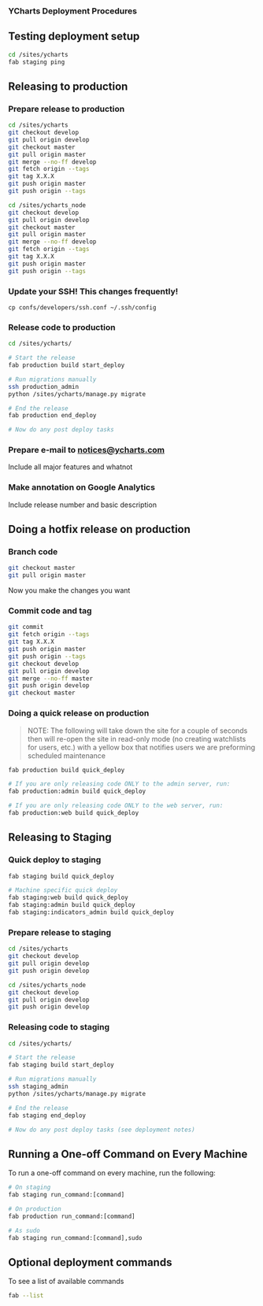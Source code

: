 ### YCharts Deployment Procedures

## Testing deployment setup
```bash
cd /sites/ycharts
fab staging ping
```

## Releasing to production

### Prepare release to production
```bash
cd /sites/ycharts
git checkout develop
git pull origin develop
git checkout master
git pull origin master
git merge --no-ff develop
git fetch origin --tags
git tag X.X.X
git push origin master
git push origin --tags

cd /sites/ycharts_node
git checkout develop
git pull origin develop
git checkout master
git pull origin master
git merge --no-ff develop
git fetch origin --tags
git tag X.X.X
git push origin master
git push origin --tags
```

### Update your SSH! This changes frequently!
    cp confs/developers/ssh.conf ~/.ssh/config

### Release code to production
```bash
cd /sites/ycharts/

# Start the release
fab production build start_deploy

# Run migrations manually
ssh production_admin
python /sites/ycharts/manage.py migrate

# End the release
fab production end_deploy

# Now do any post deploy tasks
```

### Prepare e-mail to notices@ycharts.com
Include all major features and whatnot

### Make annotation on Google Analytics
Include release number and basic description

## Doing a hotfix release on production

### Branch code
```bash
git checkout master
git pull origin master
```

Now you make the changes you want

### Commit code and tag
```bash
git commit
git fetch origin --tags
git tag X.X.X
git push origin master
git push origin --tags
git checkout develop
git pull origin develop
git merge --no-ff master
git push origin develop
git checkout master
```

### Doing a quick release on production

> NOTE: The following will take down the site for a couple of seconds then will re-open
> the site in read-only mode (no creating watchlists for users, etc.) with a yellow
> box that notifies users we are preforming scheduled maintenance

```bash
fab production build quick_deploy

# If you are only releasing code ONLY to the admin server, run:
fab production:admin build quick_deploy

# If you are only releasing code ONLY to the web server, run:
fab production:web build quick_deploy
```


## Releasing to Staging

### Quick deploy to staging
```bash
fab staging build quick_deploy

# Machine specific quick deploy
fab staging:web build quick_deploy
fab staging:admin build quick_deploy
fab staging:indicators_admin build quick_deploy
```

### Prepare release to staging
```bash
cd /sites/ycharts
git checkout develop
git pull origin develop
git push origin develop

cd /sites/ycharts_node
git checkout develop
git pull origin develop
git push origin develop
```


### Releasing code to staging
```bash
cd /sites/ycharts/

# Start the release
fab staging build start_deploy

# Run migrations manually
ssh staging_admin
python /sites/ycharts/manage.py migrate

# End the release
fab staging end_deploy

# Now do any post deploy tasks (see deployment notes)
```

## Running a One-off Command on Every Machine
To run a one-off command on every machine, run the following:

```python
# On staging
fab staging run_command:[command]

# On production
fab production run_command:[command]

# As sudo
fab staging run_command:[command],sudo
```

## Optional deployment commands
To see a list of available commands

```bash
fab --list
```
